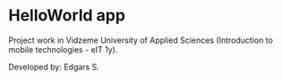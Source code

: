 # HelloWorld app

Project work in Vidzeme University of Applied Sciences (Introduction to mobile technologies - eIT 1y).

Developed by: Edgars S.
